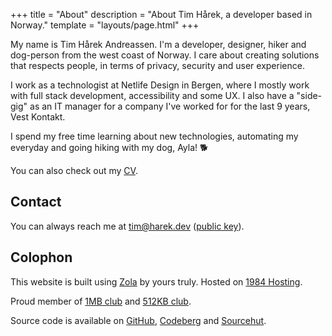 +++
title = "About"
description = "About Tim Hårek, a developer based in Norway."
template = "layouts/page.html"
+++

My name is Tim Hårek Andreassen. I'm a developer, designer, hiker and 
dog-person from the west coast of Norway. I care about creating solutions that
respects people, in terms of privacy, security and user experience.

I work as a technologist at Netlife Design in Bergen, where I mostly work with
full stack development, accessibility and some UX. I also have a "side-gig" as
an IT manager for a company I've worked for for the last 9 years, Vest Kontakt.

I spend my free time learning about new technologies, automating my everyday 
and going hiking with my dog, Ayla! 🐕

You can also check out my [CV](/cv).

## Contact

You can always reach me at 
<a href="mailto:tim@harek.dev" rel="me">tim@harek.dev</a> ([public key](/key)).

## Colophon

This website is built using [Zola][zola] by yours truly.
Hosted on [1984 Hosting][1984].

Proud member of [1MB club][1mb] and [512KB club][512kb].

Source code is available on [GitHub][github], [Codeberg][codeberg] and [Sourcehut][srht].

[1984]: https://1984hosting.com
[zola]: https://getzola.org
[1mb]: https://1mb.club
[512kb]: https://512kb.club
[github]: https://github.com/timharek/timharek.no
[srht]: https://git.sr.ht/~timharek/timharek.no
[codeberg]: https://codeberg.org/timharek/timharek.no

